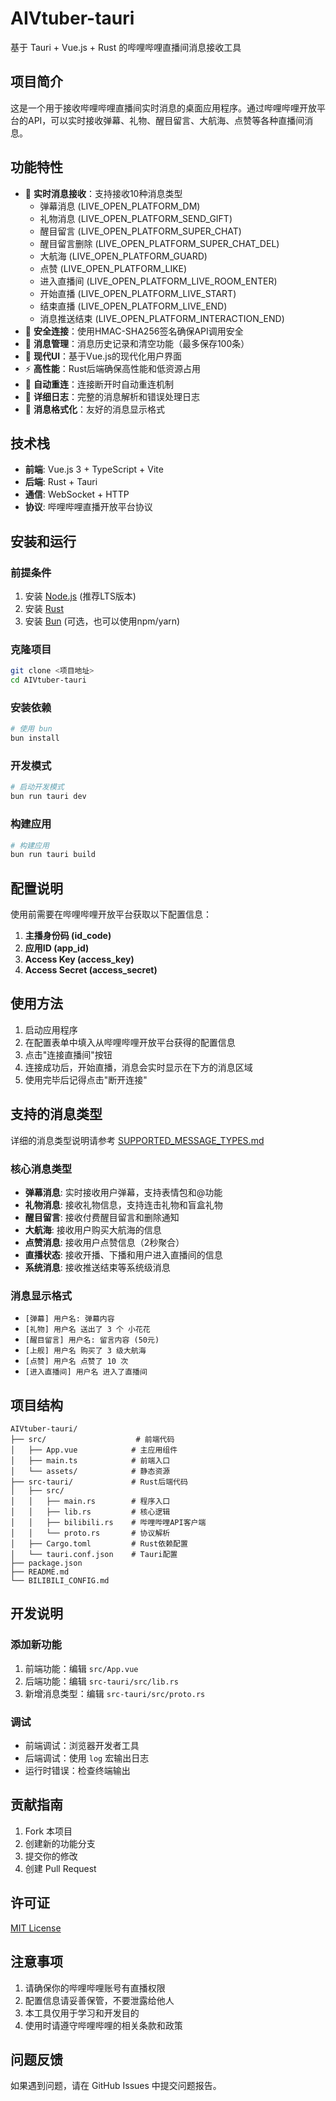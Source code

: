 # AIVtuber-tauri

基于 Tauri + Vue.js + Rust 的哔哩哔哩直播间消息接收工具

## 项目简介

这是一个用于接收哔哩哔哩直播间实时消息的桌面应用程序。通过哔哩哔哩开放平台的API，可以实时接收弹幕、礼物、醒目留言、大航海、点赞等各种直播间消息。

## 功能特性

- 🎯 **实时消息接收**：支持接收10种消息类型
  - 弹幕消息 (LIVE_OPEN_PLATFORM_DM)
  - 礼物消息 (LIVE_OPEN_PLATFORM_SEND_GIFT)
  - 醒目留言 (LIVE_OPEN_PLATFORM_SUPER_CHAT)
  - 醒目留言删除 (LIVE_OPEN_PLATFORM_SUPER_CHAT_DEL)
  - 大航海 (LIVE_OPEN_PLATFORM_GUARD)
  - 点赞 (LIVE_OPEN_PLATFORM_LIKE)
  - 进入直播间 (LIVE_OPEN_PLATFORM_LIVE_ROOM_ENTER)
  - 开始直播 (LIVE_OPEN_PLATFORM_LIVE_START)
  - 结束直播 (LIVE_OPEN_PLATFORM_LIVE_END)
  - 消息推送结束 (LIVE_OPEN_PLATFORM_INTERACTION_END)
- 🔐 **安全连接**：使用HMAC-SHA256签名确保API调用安全
- 💾 **消息管理**：消息历史记录和清空功能（最多保存100条）
- 🎨 **现代UI**：基于Vue.js的现代化用户界面
- ⚡ **高性能**：Rust后端确保高性能和低资源占用
- 🔄 **自动重连**：连接断开时自动重连机制
- 📝 **详细日志**：完整的消息解析和错误处理日志
- 🎪 **消息格式化**：友好的消息显示格式

## 技术栈

- **前端**: Vue.js 3 + TypeScript + Vite
- **后端**: Rust + Tauri
- **通信**: WebSocket + HTTP
- **协议**: 哔哩哔哩直播开放平台协议

## 安装和运行

### 前提条件

1. 安装 [Node.js](https://nodejs.org/) (推荐LTS版本)
2. 安装 [Rust](https://rustup.rs/)
3. 安装 [Bun](https://bun.sh/) (可选，也可以使用npm/yarn)

### 克隆项目

```bash
git clone <项目地址>
cd AIVtuber-tauri
```

### 安装依赖

```bash
# 使用 bun
bun install
```

### 开发模式

```bash
# 启动开发模式
bun run tauri dev
```

### 构建应用

```bash
# 构建应用
bun run tauri build
```

## 配置说明

使用前需要在哔哩哔哩开放平台获取以下配置信息：

1. **主播身份码 (id_code)**
2. **应用ID (app_id)**
3. **Access Key (access_key)**
4. **Access Secret (access_secret)**

## 使用方法

1. 启动应用程序
2. 在配置表单中填入从哔哩哔哩开放平台获得的配置信息
3. 点击"连接直播间"按钮
4. 连接成功后，开始直播，消息会实时显示在下方的消息区域
5. 使用完毕后记得点击"断开连接"

## 支持的消息类型

详细的消息类型说明请参考 [SUPPORTED_MESSAGE_TYPES.md](SUPPORTED_MESSAGE_TYPES.md)

### 核心消息类型
- **弹幕消息**: 实时接收用户弹幕，支持表情包和@功能
- **礼物消息**: 接收礼物信息，支持连击礼物和盲盒礼物
- **醒目留言**: 接收付费醒目留言和删除通知
- **大航海**: 接收用户购买大航海的信息
- **点赞消息**: 接收用户点赞信息（2秒聚合）
- **直播状态**: 接收开播、下播和用户进入直播间的信息
- **系统消息**: 接收推送结束等系统级消息

### 消息显示格式
- `[弹幕] 用户名: 弹幕内容`
- `[礼物] 用户名 送出了 3 个 小花花`
- `[醒目留言] 用户名: 留言内容 (50元)`
- `[上舰] 用户名 购买了 3 级大航海`
- `[点赞] 用户名 点赞了 10 次`
- `[进入直播间] 用户名 进入了直播间`

## 项目结构

```
AIVtuber-tauri/
├── src/                    # 前端代码
│   ├── App.vue            # 主应用组件
│   ├── main.ts            # 前端入口
│   └── assets/            # 静态资源
├── src-tauri/             # Rust后端代码
│   ├── src/
│   │   ├── main.rs        # 程序入口
│   │   ├── lib.rs         # 核心逻辑
│   │   ├── bilibili.rs    # 哔哩哔哩API客户端
│   │   └── proto.rs       # 协议解析
│   ├── Cargo.toml         # Rust依赖配置
│   └── tauri.conf.json    # Tauri配置
├── package.json
├── README.md
└── BILIBILI_CONFIG.md
```

## 开发说明

### 添加新功能

1. 前端功能：编辑 `src/App.vue`
2. 后端功能：编辑 `src-tauri/src/lib.rs`
3. 新增消息类型：编辑 `src-tauri/src/proto.rs`

### 调试

- 前端调试：浏览器开发者工具
- 后端调试：使用 `log` 宏输出日志
- 运行时错误：检查终端输出

## 贡献指南

1. Fork 本项目
2. 创建新的功能分支
3. 提交你的修改
4. 创建 Pull Request

## 许可证

[MIT License](LICENSE)

## 注意事项

1. 请确保你的哔哩哔哩账号有直播权限
2. 配置信息请妥善保管，不要泄露给他人
3. 本工具仅用于学习和开发目的
4. 使用时请遵守哔哩哔哩的相关条款和政策

## 问题反馈

如果遇到问题，请在 GitHub Issues 中提交问题报告。
